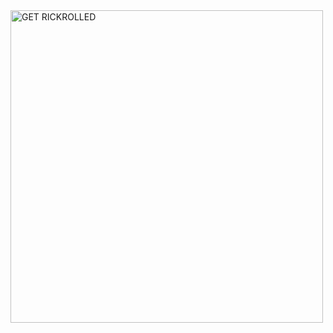 <a target="_blank" href="discord.gg/HfNfDQnPb6" title="GET RICKROLLED!">
<img draggable="false" src="https://c.tenor.com/VFFJ8Ei3C2IAAAAM/rickroll-rick.gif" height="500px" draggable="false" alt="GET RICKROLLED">
</a>

